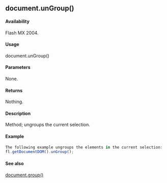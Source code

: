## document.unGroup()

#### Availability

Flash MX 2004.

#### Usage

document.unGroup()

#### Parameters

None.

#### Returns

Nothing.

#### Description

Method; ungroups the current selection.

#### Example

```javascript
The following example ungroups the elements in the current selection:
fl.getDocumentDOM().unGroup();

```
#### See also

[document.group()](#!AdobeDocs/developers-animatesdk-docs/master/Document_object/docume90.md)
